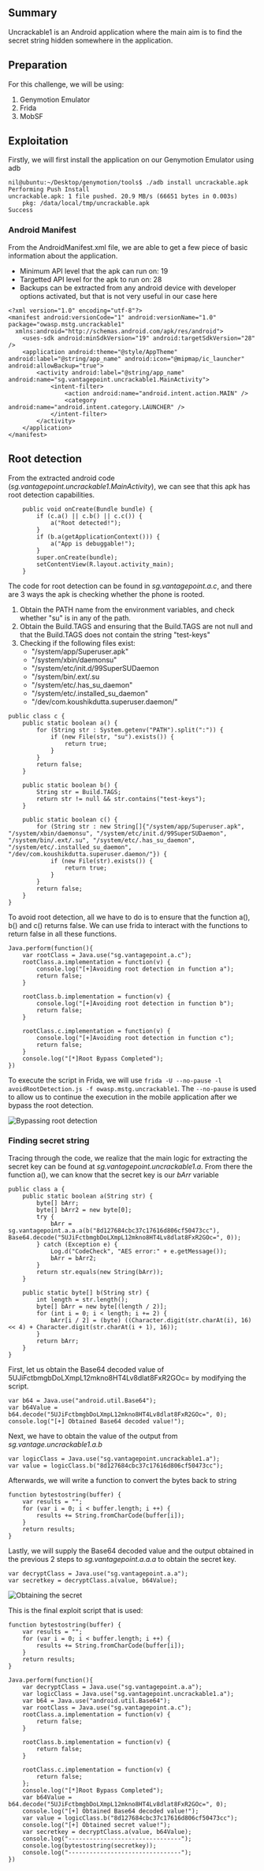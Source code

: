 ## Summary
Uncrackable1 is an Android application where the main aim is to find the secret string hidden somewhere in the application.

## Preparation

For this challenge, we will be using:
1. Genymotion Emulator
2. Frida
3. MobSF

## Exploitation
Firstly, we will first install the application on our Genymotion Emulator using adb

```
nil@ubuntu:~/Desktop/genymotion/tools$ ./adb install uncrackable.apk
Performing Push Install
uncrackable.apk: 1 file pushed. 20.9 MB/s (66651 bytes in 0.003s)
	pkg: /data/local/tmp/uncrackable.apk
Success
```

### Android Manifest
From the AndroidManifest.xml file, we are able to get a few piece of basic information about the application.
- Minimum API level that the apk can run on: 19
- Targetted API level for the apk to run on: 28
- Backups can be extracted from any android device with developer options activated, but that is not very useful in our case here
```
<?xml version="1.0" encoding="utf-8"?>
<manifest android:versionCode="1" android:versionName="1.0" package="owasp.mstg.uncrackable1"
  xmlns:android="http://schemas.android.com/apk/res/android">
    <uses-sdk android:minSdkVersion="19" android:targetSdkVersion="28" />
    <application android:theme="@style/AppTheme" android:label="@string/app_name" android:icon="@mipmap/ic_launcher" android:allowBackup="true">
        <activity android:label="@string/app_name" android:name="sg.vantagepoint.uncrackable1.MainActivity">
            <intent-filter>
                <action android:name="android.intent.action.MAIN" />
                <category android:name="android.intent.category.LAUNCHER" />
            </intent-filter>
        </activity>
    </application>
</manifest>
```

## Root detection
From the extracted android code (_sg.vantagepoint.uncrackable1.MainActivity_), we can see that this apk has root detection capabilities.

```
    public void onCreate(Bundle bundle) {
        if (c.a() || c.b() || c.c()) {
            a("Root detected!");
        }
        if (b.a(getApplicationContext())) {
            a("App is debuggable!");
        }
        super.onCreate(bundle);
        setContentView(R.layout.activity_main);
    }
```

The code for root detection can be found in _sg.vantagepoint.a.c_, and there are 3 ways the apk is checking whether the phone is rooted.
1. Obtain the PATH name from the environment variables, and check whether "su" is in any of the path.
2. Obtain the Build.TAGS and ensuring that the Build.TAGS are not null and that the Build.TAGS does not contain the string "test-keys"
3. Checking if the following files exist: 
   - "/system/app/Superuser.apk"
   - "/system/xbin/daemonsu"
   - "/system/etc/init.d/99SuperSUDaemon
   - "/system/bin/.ext/.su
   - "/system/etc/.has_su_daemon"
   - "/system/etc/.installed_su_daemon"
   - "/dev/com.koushikdutta.superuser.daemon/"

```
public class c {
    public static boolean a() {
        for (String str : System.getenv("PATH").split(":")) {
            if (new File(str, "su").exists()) {
                return true;
            }
        }
        return false;
    }

    public static boolean b() {
        String str = Build.TAGS;
        return str != null && str.contains("test-keys");
    }

    public static boolean c() {
        for (String str : new String[]{"/system/app/Superuser.apk", "/system/xbin/daemonsu", "/system/etc/init.d/99SuperSUDaemon", "/system/bin/.ext/.su", "/system/etc/.has_su_daemon", "/system/etc/.installed_su_daemon", "/dev/com.koushikdutta.superuser.daemon/"}) {
            if (new File(str).exists()) {
                return true;
            }
        }
        return false;
    }
}
```

To avoid root detection, all we have to do is to ensure that the function a(), b() and c() returns false. We can use frida to interact with the functions to return false in all these functions.

```
Java.perform(function(){
    var rootClass = Java.use("sg.vantagepoint.a.c");
    rootClass.a.implementation = function(v) {
        console.log("[+]Avoiding root detection in function a");
        return false;
    }
    
    rootClass.b.implementation = function(v) {
        console.log("[+]Avoiding root detection in function b");
        return false;
    }
    
    rootClass.c.implementation = function(v) {
        console.log("[+]Avoiding root detection in function c");
        return false;
    }
    console.log("[*]Root Bypass Completed");
})
```

To execute the script in Frida, we will use ```frida -U --no-pause -l avoidRootDetection.js -f owasp.mstg.uncrackable1```. The ```--no-pause``` is used to allow us to continue the execution in the mobile application after we bypass the root detection.

![Bypassing root detection](https://github.com/joelczk/writeups/blob/main/Uncrackable/Images/Uncrackable1/rootdetection.png)


### Finding secret string
Tracing through the code, we realize that the main logic for extracting the secret key can be found at _sg.vantagepoint.uncrackable1.a_. From there the function a(), we can know that the secret key is our _bArr_ variable

```
public class a {
    public static boolean a(String str) {
        byte[] bArr;
        byte[] bArr2 = new byte[0];
        try {
            bArr = sg.vantagepoint.a.a.a(b("8d127684cbc37c17616d806cf50473cc"), Base64.decode("5UJiFctbmgbDoLXmpL12mkno8HT4Lv8dlat8FxR2GOc=", 0));
        } catch (Exception e) {
            Log.d("CodeCheck", "AES error:" + e.getMessage());
            bArr = bArr2;
        }
        return str.equals(new String(bArr));
    }

    public static byte[] b(String str) {
        int length = str.length();
        byte[] bArr = new byte[(length / 2)];
        for (int i = 0; i < length; i += 2) {
            bArr[i / 2] = (byte) ((Character.digit(str.charAt(i), 16) << 4) + Character.digit(str.charAt(i + 1), 16));
        }
        return bArr;
    }
}
```

First, let us obtain the Base64 decoded value of 5UJiFctbmgbDoLXmpL12mkno8HT4Lv8dlat8FxR2GOc= by modifying the script.

```
var b64 = Java.use("android.util.Base64");
var b64Value = b64.decode("5UJiFctbmgbDoLXmpL12mkno8HT4Lv8dlat8FxR2GOc=", 0);
console.log("[+] Obtained Base64 decoded value!");
```

Next, we have to obtain the value of the output from _sg.vantage.uncrackable1.a.b_

```
var logicClass = Java.use("sg.vantagepoint.uncrackable1.a");
var value = logicClass.b("8d127684cbc37c17616d806cf50473cc");
```
Afterwards, we will write a function to convert the bytes back to string 

```
function bytestostring(buffer) {
    var results = "";
    for (var i = 0; i < buffer.length; i ++) {
        results += String.fromCharCode(buffer[i]);
    }
    return results;
}
```
Lastly, we will supply the Base64 decoded value and the output obtained in the previous 2 steps to _sg.vantagepoint.a.a.a_ to obtain the secret key.

```
var decryptClass = Java.use("sg.vantagepoint.a.a");
var secretkey = decryptClass.a(value, b64Value);
```

![Obtaining the secret](https://github.com/joelczk/writeups/blob/main/Uncrackable/Images/Uncrackable1/secret.png)

This is the final exploit script that is used:
```
function bytestostring(buffer) {
    var results = "";
    for (var i = 0; i < buffer.length; i ++) {
        results += String.fromCharCode(buffer[i]);
    }
    return results;
}

Java.perform(function(){
    var decryptClass = Java.use("sg.vantagepoint.a.a");
    var logicClass = Java.use("sg.vantagepoint.uncrackable1.a");
    var b64 = Java.use("android.util.Base64");
    var rootClass = Java.use("sg.vantagepoint.a.c");
    rootClass.a.implementation = function(v) {
        return false;
    }
    
    rootClass.b.implementation = function(v) {
        return false;
    }
    
    rootClass.c.implementation = function(v) {
        return false;
    };
    console.log("[*]Root Bypass Completed");
    var b64Value = b64.decode("5UJiFctbmgbDoLXmpL12mkno8HT4Lv8dlat8FxR2GOc=", 0);
    console.log("[+] Obtained Base64 decoded value!");
    var value = logicClass.b("8d127684cbc37c17616d806cf50473cc");
    console.log("[+] Obtained secret value!");
    var secretkey = decryptClass.a(value, b64Value);
    console.log("--------------------------------");
    console.log(bytestostring(secretkey));
    console.log("--------------------------------");
})
```
